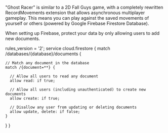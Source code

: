 "Ghost Racer" is similar to a 2D Fall Guys game, with a completely rewritten RecordMovements extension that allows asynchronous multiplayer gameplay.  This means you can play against the saved movements of yourself or others (powered by Google Firebase Firestore Database).

When setting up Firebase, protect your data by only allowing users to add new documents.

rules_version = '2';
service cloud.firestore {
  match /databases/{database}/documents {
    
    // Match any document in the database
    match /{document=**} {
      
      // Allow all users to read any document
      allow read: if true;
      
      // Allow all users (including unauthenticated) to create new documents
      allow create: if true;

      // Disallow any user from updating or deleting documents
      allow update, delete: if false;
    }
  }
}
